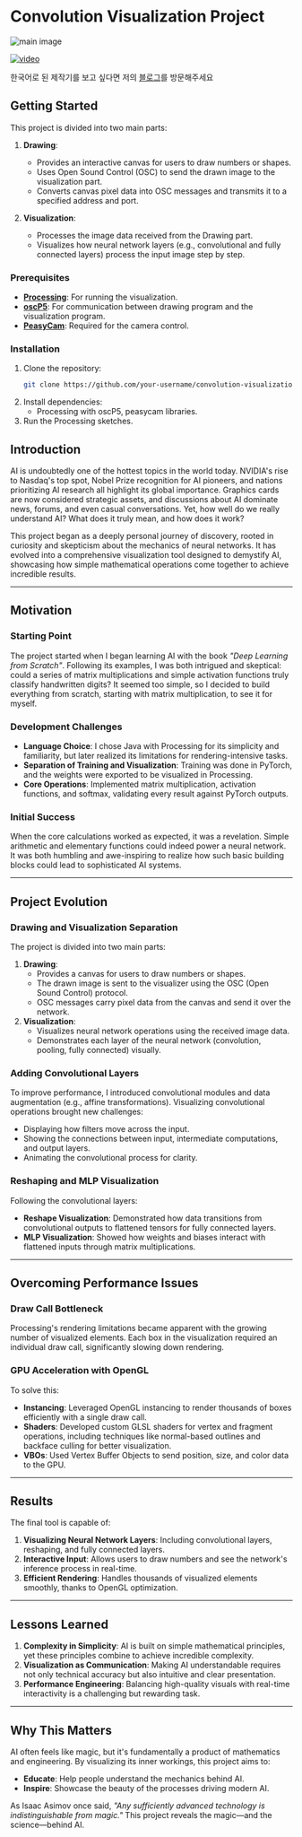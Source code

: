 
# Convolution Visualization Project

![main image](https://github.com/okdalto/conv_visualizer/blob/main/assets/DSC00115.JPG?raw=true)

[![video](http://img.youtube.com/vi/gqsYY4LKwFI/0.jpg)](http://www.youtube.com/watch?v=gqsYY4LKwFI "CNN(Convolutional Neural Network) Visualization")

한국어로 된 제작기를 보고 싶다면 저의 [블로그](https://okdalto.github.io/%EC%9E%91%EC%97%85/%EC%BB%A8%EB%B3%BC%EB%A3%A8%EC%85%98-%EC%8B%9C%EA%B0%81%ED%99%94-%ED%94%84%EB%A1%9C%EC%A0%9D%ED%8A%B8/)를 방문해주세요

## Getting Started

This project is divided into two main parts:

1. **Drawing**:
   - Provides an interactive canvas for users to draw numbers or shapes.
   - Uses Open Sound Control (OSC) to send the drawn image to the visualization part.
   - Converts canvas pixel data into OSC messages and transmits it to a specified address and port.

2. **Visualization**:
   - Processes the image data received from the Drawing part.
   - Visualizes how neural network layers (e.g., convolutional and fully connected layers) process the input image step by step.

### Prerequisites
- **[Processing](https://processing.org/)**: For running the visualization.
- **[oscP5](https://www.sojamo.de/libraries/oscp5/)**: For communication between drawing program and the visualization program.
- **[PeasyCam](https://mrfeinberg.com/peasycam/)**: Required for the camera control.
  
### Installation
1. Clone the repository:
   ```bash
   git clone https://github.com/your-username/convolution-visualization.git
   ```
2. Install dependencies:
   - Processing with oscP5, peasycam libraries.
3. Run the Processing sketches.

## Introduction

AI is undoubtedly one of the hottest topics in the world today. NVIDIA's rise to Nasdaq's top spot, Nobel Prize recognition for AI pioneers, and nations prioritizing AI research all highlight its global importance. Graphics cards are now considered strategic assets, and discussions about AI dominate news, forums, and even casual conversations. Yet, how well do we really understand AI? What does it truly mean, and how does it work?

This project began as a deeply personal journey of discovery, rooted in curiosity and skepticism about the mechanics of neural networks. It has evolved into a comprehensive visualization tool designed to demystify AI, showcasing how simple mathematical operations come together to achieve incredible results.

---

## Motivation

### Starting Point
The project started when I began learning AI with the book *"Deep Learning from Scratch"*. Following its examples, I was both intrigued and skeptical: could a series of matrix multiplications and simple activation functions truly classify handwritten digits? It seemed too simple, so I decided to build everything from scratch, starting with matrix multiplication, to see it for myself.

### Development Challenges
- **Language Choice**: I chose Java with Processing for its simplicity and familiarity, but later realized its limitations for rendering-intensive tasks.
- **Separation of Training and Visualization**: Training was done in PyTorch, and the weights were exported to be visualized in Processing.
- **Core Operations**: Implemented matrix multiplication, activation functions, and softmax, validating every result against PyTorch outputs.

### Initial Success
When the core calculations worked as expected, it was a revelation. Simple arithmetic and elementary functions could indeed power a neural network. It was both humbling and awe-inspiring to realize how such basic building blocks could lead to sophisticated AI systems.

---

## Project Evolution

### Drawing and Visualization Separation
The project is divided into two main parts:
1. **Drawing**:
   - Provides a canvas for users to draw numbers or shapes.
   - The drawn image is sent to the visualizer using the OSC (Open Sound Control) protocol.
   - OSC messages carry pixel data from the canvas and send it over the network.
2. **Visualization**:
   - Visualizes neural network operations using the received image data.
   - Demonstrates each layer of the neural network (convolution, pooling, fully connected) visually.

### Adding Convolutional Layers
To improve performance, I introduced convolutional modules and data augmentation (e.g., affine transformations). Visualizing convolutional operations brought new challenges:
- Displaying how filters move across the input.
- Showing the connections between input, intermediate computations, and output layers.
- Animating the convolutional process for clarity.

### Reshaping and MLP Visualization
Following the convolutional layers:
- **Reshape Visualization**: Demonstrated how data transitions from convolutional outputs to flattened tensors for fully connected layers.
- **MLP Visualization**: Showed how weights and biases interact with flattened inputs through matrix multiplications.

---

## Overcoming Performance Issues

### Draw Call Bottleneck
Processing's rendering limitations became apparent with the growing number of visualized elements. Each box in the visualization required an individual draw call, significantly slowing down rendering.

### GPU Acceleration with OpenGL
To solve this:
- **Instancing**: Leveraged OpenGL instancing to render thousands of boxes efficiently with a single draw call.
- **Shaders**: Developed custom GLSL shaders for vertex and fragment operations, including techniques like normal-based outlines and backface culling for better visualization.
- **VBOs**: Used Vertex Buffer Objects to send position, size, and color data to the GPU.

---

## Results

The final tool is capable of:
1. **Visualizing Neural Network Layers**: Including convolutional layers, reshaping, and fully connected layers.
2. **Interactive Input**: Allows users to draw numbers and see the network's inference process in real-time.
3. **Efficient Rendering**: Handles thousands of visualized elements smoothly, thanks to OpenGL optimization.

---

## Lessons Learned

1. **Complexity in Simplicity**: AI is built on simple mathematical principles, yet these principles combine to achieve incredible complexity.
2. **Visualization as Communication**: Making AI understandable requires not only technical accuracy but also intuitive and clear presentation.
3. **Performance Engineering**: Balancing high-quality visuals with real-time interactivity is a challenging but rewarding task.

---

## Why This Matters

AI often feels like magic, but it's fundamentally a product of mathematics and engineering. By visualizing its inner workings, this project aims to:
- **Educate**: Help people understand the mechanics behind AI.
- **Inspire**: Showcase the beauty of the processes driving modern AI.

As Isaac Asimov once said, *"Any sufficiently advanced technology is indistinguishable from magic."* This project reveals the magic—and the science—behind AI.
